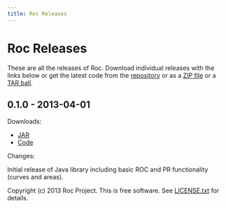 ```yaml
---
title: Roc Releases
---
```

Roc Releases
============


These are all the releases of Roc.  Download individual releases with
the links below or get the latest code from the
[repository](https://github.com/kboyd/Roc) or as a [ZIP
file](https://github.com/kboyd/Roc/zipball/master) or a [TAR
ball](https://github.com/kboyd/Roc/tarball/master).


0.1.0 - 2013-04-01
------------------

Downloads:

* [JAR](https://kboyd.github.com/Roc/releases/0.1.0/roc-0.1.0.jar)
* [Code](https://github.com/Roc/tree/0.1.0)

Changes:

Initial release of Java library including basic ROC and PR functionality
(curves and areas).


Copyright (c) 2013 Roc Project.  This is free software.  See
[LICENSE.txt](https://github.com/kboyd/Roc/blob/master/LICENSE.txt) for
details.
